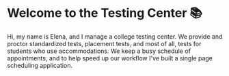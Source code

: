 # Welcome to the Testing Center 📚
Hi, my name is Elena, and I manage a college testing center. We provide and proctor standardized tests, placement tests, and most of all, tests for students who use accommodations. We keep a busy schedule of appointments, and to help speed up our workflow I've built a single page scheduling application.




